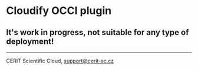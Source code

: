 # Cloudify OCCI plugin

## It's work in progress, not suitable for any type of deployment!

***

CERIT Scientific Cloud, <support@cerit-sc.cz>
